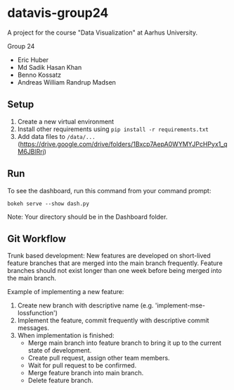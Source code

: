 # datavis-group24

A project for the course "Data Visualization" at Aarhus University.

Group 24

- Eric Huber
- Md Sadik Hasan Khan
- Benno Kossatz
- Andreas William Randrup Madsen

## Setup

1. Create a new virtual environment
2. Install other requirements using `pip install -r requirements.txt`
3. Add data files to `/data/...` (<https://drive.google.com/drive/folders/1Bxcp7AepA0WYMYJPcHPyx1_qM6JBlRrj>)

## Run

To see the dashboard, run this command from your command prompt:

`bokeh serve --show dash.py`

Note: Your directory should be in the Dashboard folder.

## Git Workflow

Trunk based development: New features are developed on short-lived feature branches that are merged into the main branch frequently. Feature branches should not exist longer than one week before being merged into the main branch.

Example of implementing a new feature:

1. Create new branch with descriptive name (e.g. 'implement-mse-lossfunction')
2. Implement the feature, commit frequently with descriptive commit messages.
3. When implementation is finished:
    - Merge main branch into feature branch to bring it up to the current state of development.
    - Create pull request, assign other team members.
    - Wait for pull request to be confirmed.
    - Merge feature branch into main branch.
    - Delete feature branch.
